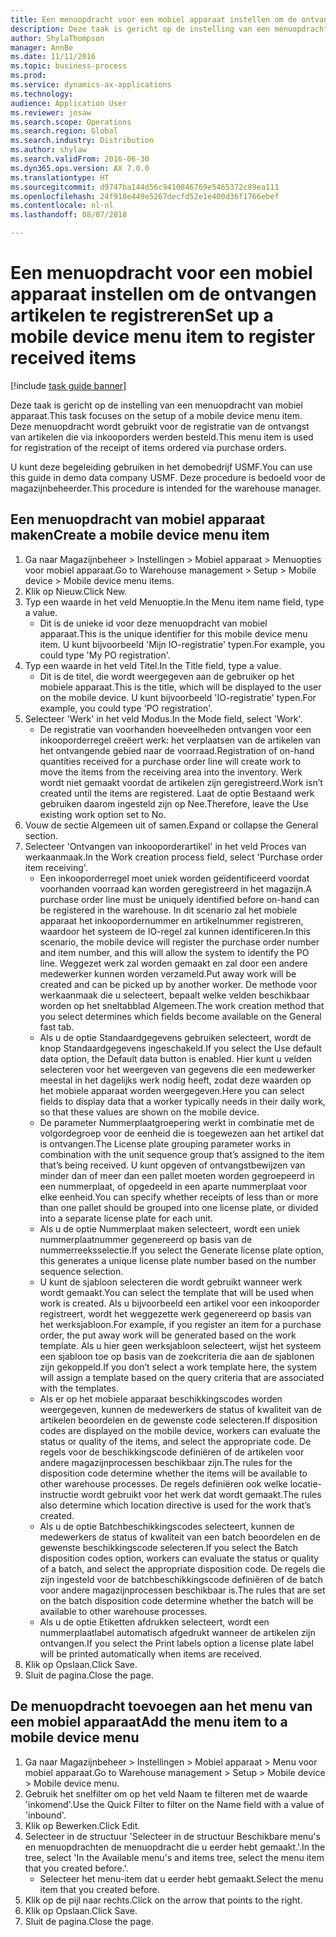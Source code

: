 ```yaml
--- 
title: Een menuopdracht voor een mobiel apparaat instellen om de ontvangen artikelen te registreren
description: Deze taak is gericht op de instelling van een menuopdracht van mobiel apparaat.
author: ShylaThompson
manager: AnnBe
ms.date: 11/11/2016
ms.topic: business-process
ms.prod: 
ms.service: dynamics-ax-applications
ms.technology: 
audience: Application User
ms.reviewer: josaw
ms.search.scope: Operations
ms.search.region: Global
ms.search.industry: Distribution
ms.author: shylaw
ms.search.validFrom: 2016-06-30
ms.dyn365.ops.version: AX 7.0.0
ms.translationtype: HT
ms.sourcegitcommit: d9747ba144d56c9410846769e5465372c89ea111
ms.openlocfilehash: 24f918e449e5267decfd52e1e400d36f1766ebef
ms.contentlocale: nl-nl
ms.lasthandoff: 08/07/2018

---
```

# <a name="set-up-a-mobile-device-menu-item-to-register-received-items"></a><span data-ttu-id="1212b-103">Een menuopdracht voor een mobiel apparaat instellen om de ontvangen artikelen te registreren</span><span class="sxs-lookup"><span data-stu-id="1212b-103">Set up a mobile device menu item to register received items</span></span>

[!include [task guide banner](../../includes/task-guide-banner.md)]

<span data-ttu-id="1212b-104">Deze taak is gericht op de instelling van een menuopdracht van mobiel apparaat.</span><span class="sxs-lookup"><span data-stu-id="1212b-104">This task focuses on the setup of a mobile device menu item.</span></span> <span data-ttu-id="1212b-105">Deze menuopdracht wordt gebruikt voor de registratie van de ontvangst van artikelen die via inkooporders werden besteld.</span><span class="sxs-lookup"><span data-stu-id="1212b-105">This menu item is used for registration of the receipt of items ordered via purchase orders.</span></span> 

<span data-ttu-id="1212b-106">U kunt deze begeleiding gebruiken in het demobedrijf USMF.</span><span class="sxs-lookup"><span data-stu-id="1212b-106">You can use this guide in demo data company USMF.</span></span> <span data-ttu-id="1212b-107">Deze procedure is bedoeld voor de magazijnbeheerder.</span><span class="sxs-lookup"><span data-stu-id="1212b-107">This procedure is intended for the warehouse manager.</span></span>


## <a name="create-a-mobile-device-menu-item"></a><span data-ttu-id="1212b-108">Een menuopdracht van mobiel apparaat maken</span><span class="sxs-lookup"><span data-stu-id="1212b-108">Create a mobile device menu item</span></span>
1. <span data-ttu-id="1212b-109">Ga naar Magazijnbeheer > Instellingen > Mobiel apparaat > Menuopties voor mobiel apparaat.</span><span class="sxs-lookup"><span data-stu-id="1212b-109">Go to Warehouse management > Setup > Mobile device > Mobile device menu items.</span></span>
2. <span data-ttu-id="1212b-110">Klik op Nieuw.</span><span class="sxs-lookup"><span data-stu-id="1212b-110">Click New.</span></span>
3. <span data-ttu-id="1212b-111">Typ een waarde in het veld Menuoptie.</span><span class="sxs-lookup"><span data-stu-id="1212b-111">In the Menu item name field, type a value.</span></span>
    * <span data-ttu-id="1212b-112">Dit is de unieke id voor deze menuopdracht van mobiel apparaat.</span><span class="sxs-lookup"><span data-stu-id="1212b-112">This is the unique identifier for this mobile device menu item.</span></span> <span data-ttu-id="1212b-113">U kunt bijvoorbeeld 'Mijn IO-registratie' typen.</span><span class="sxs-lookup"><span data-stu-id="1212b-113">For example, you could type 'My PO registration'.</span></span>  
4. <span data-ttu-id="1212b-114">Typ een waarde in het veld Titel.</span><span class="sxs-lookup"><span data-stu-id="1212b-114">In the Title field, type a value.</span></span>
    * <span data-ttu-id="1212b-115">Dit is de titel, die wordt weergegeven aan de gebruiker op het mobiele apparaat.</span><span class="sxs-lookup"><span data-stu-id="1212b-115">This is the title, which will be displayed to the user on the mobile device.</span></span> <span data-ttu-id="1212b-116">U kunt bijvoorbeeld 'IO-registratie' typen.</span><span class="sxs-lookup"><span data-stu-id="1212b-116">For example, you could type 'PO registration'.</span></span>  
5. <span data-ttu-id="1212b-117">Selecteer 'Werk' in het veld Modus.</span><span class="sxs-lookup"><span data-stu-id="1212b-117">In the Mode field, select 'Work'.</span></span>
    * <span data-ttu-id="1212b-118">De registratie van voorhanden hoeveelheden ontvangen voor een inkooporderregel creëert werk: het verplaatsen van de artikelen van het ontvangende gebied naar de voorraad.</span><span class="sxs-lookup"><span data-stu-id="1212b-118">Registration of on-hand quantities received for a purchase order line will create work to move the items from the receiving area into the inventory.</span></span> <span data-ttu-id="1212b-119">Werk wordt niet gemaakt voordat de artikelen zijn geregistreerd.</span><span class="sxs-lookup"><span data-stu-id="1212b-119">Work isn’t created until the items are registered.</span></span>  <span data-ttu-id="1212b-120">Laat de optie Bestaand werk gebruiken daarom ingesteld zijn op Nee.</span><span class="sxs-lookup"><span data-stu-id="1212b-120">Therefore, leave the Use existing work option set to No.</span></span>  
6. <span data-ttu-id="1212b-121">Vouw de sectie Algemeen uit of samen.</span><span class="sxs-lookup"><span data-stu-id="1212b-121">Expand or collapse the General section.</span></span>
7. <span data-ttu-id="1212b-122">Selecteer 'Ontvangen van inkooporderartikel' in het veld Proces van werkaanmaak.</span><span class="sxs-lookup"><span data-stu-id="1212b-122">In the Work creation process field, select 'Purchase order item receiving'.</span></span>
    * <span data-ttu-id="1212b-123">Een inkooporderregel moet uniek worden geïdentificeerd voordat voorhanden voorraad kan worden geregistreerd in het magazijn.</span><span class="sxs-lookup"><span data-stu-id="1212b-123">A purchase order line must be uniquely identified before on-hand can be registered in the warehouse.</span></span> <span data-ttu-id="1212b-124">In dit scenario zal het mobiele apparaat het inkoopordernummer en artikelnummer registreren, waardoor het systeem de IO-regel zal kunnen identificeren.</span><span class="sxs-lookup"><span data-stu-id="1212b-124">In this scenario, the mobile device will register the purchase order number and item number, and this will allow the system to identify the PO line.</span></span> <span data-ttu-id="1212b-125">Weggezet werk zal worden gemaakt en zal door een andere medewerker kunnen worden verzameld.</span><span class="sxs-lookup"><span data-stu-id="1212b-125">Put away work will be created and can be picked up by another worker.</span></span>    <span data-ttu-id="1212b-126">De methode voor werkaanmaak die u selecteert, bepaalt welke velden beschikbaar worden op het sneltabblad Algemeen.</span><span class="sxs-lookup"><span data-stu-id="1212b-126">The work creation method that you select determines which fields become available on the General fast tab.</span></span>  
    * <span data-ttu-id="1212b-127">Als u de optie Standaardgegevens gebruiken selecteert, wordt de knop Standaardgegevens ingeschakeld.</span><span class="sxs-lookup"><span data-stu-id="1212b-127">If you select the Use default data option, the Default data button is enabled.</span></span> <span data-ttu-id="1212b-128">Hier kunt u velden selecteren voor het weergeven van gegevens die een medewerker meestal in het dagelijks werk nodig heeft, zodat deze waarden op het mobiele apparaat worden weergegeven.</span><span class="sxs-lookup"><span data-stu-id="1212b-128">Here you can select fields to display data that a worker typically needs in their daily work, so that these values are shown on the mobile device.</span></span>  
    * <span data-ttu-id="1212b-129">De parameter Nummerplaatgroepering werkt in combinatie met de volgordegroep voor de eenheid die is toegewezen aan het artikel dat is ontvangen.</span><span class="sxs-lookup"><span data-stu-id="1212b-129">The License plate grouping parameter  works in combination with the unit sequence group that’s assigned to the item that’s being received.</span></span> <span data-ttu-id="1212b-130">U kunt opgeven of ontvangstbewijzen van minder dan of meer dan een pallet moeten worden gegroepeerd in een nummerplaat, of opgedeeld in een aparte nummerplaat voor elke eenheid.</span><span class="sxs-lookup"><span data-stu-id="1212b-130">You can specify whether receipts of less than or more than one pallet should be grouped into one license plate, or divided into a separate license plate for each unit.</span></span>  
    * <span data-ttu-id="1212b-131">Als u de optie Nummerplaat maken selecteert, wordt een uniek nummerplaatnummer gegenereerd op basis van de nummerreeksselectie.</span><span class="sxs-lookup"><span data-stu-id="1212b-131">If you select the Generate license plate  option, this generates a unique license plate number based on the number sequence selection.</span></span>   
    * <span data-ttu-id="1212b-132">U kunt de sjabloon selecteren die wordt gebruikt wanneer werk wordt gemaakt.</span><span class="sxs-lookup"><span data-stu-id="1212b-132">You can select the template that will be used when work is created.</span></span> <span data-ttu-id="1212b-133">Als u bijvoorbeeld een artikel voor een inkooporder registreert, wordt het weggezette werk gegenereerd op basis van het werksjabloon.</span><span class="sxs-lookup"><span data-stu-id="1212b-133">For example, if you register an item for a purchase order, the put away work will be generated based on the work template.</span></span> <span data-ttu-id="1212b-134">Als u hier geen werksjabloon selecteert, wijst het systeem een sjabloon toe op basis van de zoekcriteria die aan de sjablonen zijn gekoppeld.</span><span class="sxs-lookup"><span data-stu-id="1212b-134">If you don’t select a work template here, the system will assign a template based on the query criteria that are associated with the templates.</span></span>  
    * <span data-ttu-id="1212b-135">Als er op het mobiele apparaat beschikkingscodes worden weergegeven, kunnen de medewerkers de status of kwaliteit van de artikelen beoordelen en de gewenste code selecteren.</span><span class="sxs-lookup"><span data-stu-id="1212b-135">If disposition codes are displayed on the mobile device, workers can evaluate the status or quality of the items, and select the appropriate code.</span></span> <span data-ttu-id="1212b-136">De regels voor de beschikkingscode definiëren of de artikelen voor andere magazijnprocessen beschikbaar zijn.</span><span class="sxs-lookup"><span data-stu-id="1212b-136">The rules for  the disposition code determine whether the items will be available to other warehouse processes.</span></span> <span data-ttu-id="1212b-137">De regels definiëren ook welke locatie-instructie wordt gebruikt voor het werk dat wordt gemaakt.</span><span class="sxs-lookup"><span data-stu-id="1212b-137">The rules also determine which location directive is used for the work that’s created.</span></span>   
    * <span data-ttu-id="1212b-138">Als u de optie Batchbeschikkingscodes selecteert, kunnen de medewerkers de status of kwaliteit van een batch beoordelen en de gewenste beschikkingscode selecteren.</span><span class="sxs-lookup"><span data-stu-id="1212b-138">If you select the Batch disposition codes option, workers can evaluate the status or quality of a batch, and select the appropriate disposition code.</span></span>  <span data-ttu-id="1212b-139">De regels die zijn ingesteld voor de batchbeschikkingscode definiëren of de batch voor andere magazijnprocessen beschikbaar is.</span><span class="sxs-lookup"><span data-stu-id="1212b-139">The rules that are set on the batch disposition code determine whether the batch will be available to other warehouse processes.</span></span>  
    * <span data-ttu-id="1212b-140">Als u de optie Etiketten afdrukken selecteert, wordt een nummerplaatlabel automatisch afgedrukt wanneer de artikelen zijn ontvangen.</span><span class="sxs-lookup"><span data-stu-id="1212b-140">If you select the Print labels option a license plate label will be printed automatically when items are received.</span></span>  
8. <span data-ttu-id="1212b-141">Klik op Opslaan.</span><span class="sxs-lookup"><span data-stu-id="1212b-141">Click Save.</span></span>
9. <span data-ttu-id="1212b-142">Sluit de pagina.</span><span class="sxs-lookup"><span data-stu-id="1212b-142">Close the page.</span></span>

## <a name="add-the-menu-item-to-a-mobile-device-menu"></a><span data-ttu-id="1212b-143">De menuopdracht toevoegen aan het menu van een mobiel apparaat</span><span class="sxs-lookup"><span data-stu-id="1212b-143">Add the menu item to a mobile device menu</span></span>
1. <span data-ttu-id="1212b-144">Ga naar Magazijnbeheer > Instellingen > Mobiel apparaat > Menu voor mobiel apparaat.</span><span class="sxs-lookup"><span data-stu-id="1212b-144">Go to Warehouse management > Setup > Mobile device > Mobile device menu.</span></span>
2. <span data-ttu-id="1212b-145">Gebruik het snelfilter om op het veld Naam te filteren met de waarde 'inkomend'.</span><span class="sxs-lookup"><span data-stu-id="1212b-145">Use the Quick Filter to filter on the Name field with a value of 'inbound'.</span></span>
3. <span data-ttu-id="1212b-146">Klik op Bewerken.</span><span class="sxs-lookup"><span data-stu-id="1212b-146">Click Edit.</span></span>
4. <span data-ttu-id="1212b-147">Selecteer in de structuur 'Selecteer in de structuur Beschikbare menu's en menuopdrachten de menuopdracht die u eerder hebt gemaakt.'.</span><span class="sxs-lookup"><span data-stu-id="1212b-147">In the tree, select 'In the Available menu's and items tree, select the menu item that you created before.'.</span></span>
    * <span data-ttu-id="1212b-148">Selecteer het menu-item dat u eerder hebt gemaakt.</span><span class="sxs-lookup"><span data-stu-id="1212b-148">Select the menu item that you created before.</span></span>  
5. <span data-ttu-id="1212b-149">Klik op de pijl naar rechts.</span><span class="sxs-lookup"><span data-stu-id="1212b-149">Click on the arrow that points to the right.</span></span>
6. <span data-ttu-id="1212b-150">Klik op Opslaan.</span><span class="sxs-lookup"><span data-stu-id="1212b-150">Click Save.</span></span>
7. <span data-ttu-id="1212b-151">Sluit de pagina.</span><span class="sxs-lookup"><span data-stu-id="1212b-151">Close the page.</span></span>


